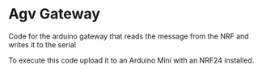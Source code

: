 # Agv Gateway

Code for the arduino gateway that reads the message from the NRF and writes it to the serial

To execute this code upload it to an Arduino Mini with an NRF24 installed.